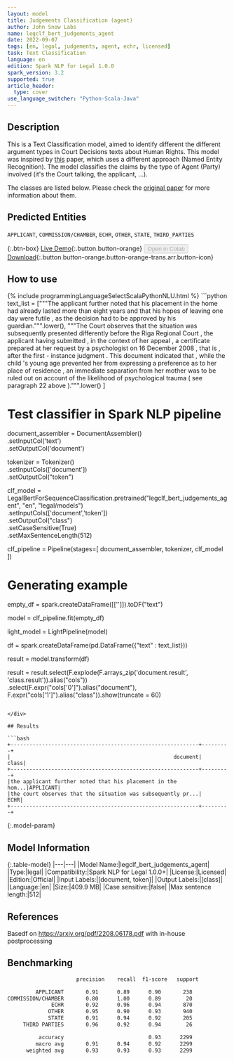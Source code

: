 ```yaml
---
layout: model
title: Judgements Classification (agent)
author: John Snow Labs
name: legclf_bert_judgements_agent
date: 2022-09-07
tags: [en, legal, judgements, agent, echr, licensed]
task: Text Classification
language: en
edition: Spark NLP for Legal 1.0.0
spark_version: 3.2
supported: true
article_header:
  type: cover
use_language_switcher: "Python-Scala-Java"
---
```


## Description

This is a Text Classification model, aimed to identify different the different argument types in Court Decisions texts about Human Rights. This model was inspired by [this](https://arxiv.org/pdf/2208.06178.pdf) paper, which uses a different approach (Named Entity Recognition). The model classifies the claims by the type of Agent (Party) involved (it's the Court talking, the applicant, ...).

The classes are listed below. Please check the [original paper](https://arxiv.org/pdf/2208.06178.pdf) for more information about them.

## Predicted Entities

`APPLICANT`, `COMMISSION/CHAMBER`, `ECHR`, `OTHER`, `STATE`, `THIRD_PARTIES`

{:.btn-box}
[Live Demo](https://demo.johnsnowlabs.com/public/CLASSIFICATION_BANKING/){:.button.button-orange}
<button class="button button-orange" disabled>Open in Colab</button>
[Download](https://s3.amazonaws.com/auxdata.johnsnowlabs.com/legal/models/legclf_bert_judgements_agent_en_1.0.0_3.2_1662560852536.zip){:.button.button-orange.button-orange-trans.arr.button-icon}

## How to use



<div class="tabs-box" markdown="1">
{% include programmingLanguageSelectScalaPythonNLU.html %}
```python
text_list = ["""The applicant further noted that his placement in the home had already lasted more than eight years and that his hopes of leaving one day were futile , as the decision had to be approved by his guardian.""".lower(),
             """The Court observes that the situation was subsequently presented differently before the Riga Regional Court , the applicant having submitted , in the context of her appeal , a certificate prepared at her request by a psychologist on 16 December 2008 , that is , after the first - instance judgment . This document indicated that , while the child 's young age prevented her from expressing a preference as to her place of residence , an immediate separation from her mother was to be ruled out on account of the likelihood of psychological trauma ( see paragraph 22 above ).""".lower()
             ]
             
# Test classifier in Spark NLP pipeline
document_assembler = DocumentAssembler() \
    .setInputCol('text') \
    .setOutputCol('document')

tokenizer = Tokenizer()\
    .setInputCols(['document'])\
    .setOutputCol("token")

clf_model = LegalBertForSequenceClassification.pretrained("legclf_bert_judgements_agent", "en", "legal/models")\
    .setInputCols(['document','token'])\
    .setOutputCol("class")\
    .setCaseSensitive(True)\
    .setMaxSentenceLength(512)

clf_pipeline = Pipeline(stages=[
    document_assembler, 
    tokenizer,
    clf_model   
])

# Generating example
empty_df = spark.createDataFrame([['']]).toDF("text")

model = clf_pipeline.fit(empty_df)

light_model = LightPipeline(model)

df = spark.createDataFrame(pd.DataFrame({"text" : text_list}))

result = model.transform(df)

result = result.select(F.explode(F.arrays_zip('document.result', 'class.result')).alias("cols"))\
               .select(F.expr("cols['0']").alias("document"),
                       F.expr("cols['1']").alias("class")).show(truncate = 60)
```

</div>

## Results

```bash
+------------------------------------------------------------+---------+
|                                                    document|    class|
+------------------------------------------------------------+---------+
|the applicant further noted that his placement in the hom...|APPLICANT|
|the court observes that the situation was subsequently pr...|     ECHR|
+------------------------------------------------------------+---------+
```

{:.model-param}
## Model Information

{:.table-model}
|---|---|
|Model Name:|legclf_bert_judgements_agent|
|Type:|legal|
|Compatibility:|Spark NLP for Legal 1.0.0+|
|License:|Licensed|
|Edition:|Official|
|Input Labels:|[document, token]|
|Output Labels:|[class]|
|Language:|en|
|Size:|409.9 MB|
|Case sensitive:|false|
|Max sentence length:|512|

## References

Basedf on https://arxiv.org/pdf/2208.06178.pdf with in-house postprocessing

## Benchmarking

```bash
                      precision    recall  f1-score   support

         APPLICANT       0.91      0.89      0.90       238
COMMISSION/CHAMBER       0.80      1.00      0.89        20
              ECHR       0.92      0.96      0.94       870
             OTHER       0.95      0.90      0.93       940
             STATE       0.91      0.94      0.92       205
     THIRD PARTIES       0.96      0.92      0.94        26

          accuracy                           0.93      2299
         macro avg       0.91      0.94      0.92      2299
      weighted avg       0.93      0.93      0.93      2299
```
